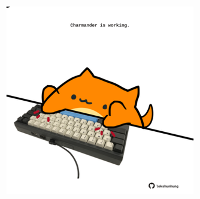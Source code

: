 <!-- built at 28/12/2023, 13:01:12 UTC -->
<p align="center">
  <img width="500" height="500" src="./ReadmeImage.svg">
</p>
